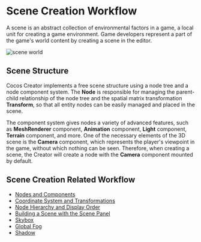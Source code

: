 # Scene Creation Workflow

A scene is an abstract collection of environmental factors in a game, a local unit for creating a game environment. Game developers represent a part of the game's world content by creating a scene in the editor.

![scene world](./scene/world01.jpg)

## Scene Structure

Cocos Creator implements a free scene structure using a node tree and a node component system. The **Node** is responsible for managing the parent-child relationship of the node tree and the spatial matrix transformation **Transform**, so that all entity nodes can be easily managed and placed in the scene.

The component system gives nodes a variety of advanced features, such as **MeshRenderer** component, **Animation** component, **Light** component, **Terrain** component, and more. One of the necessary elements of the 3D scene is the **Camera** component, which represents the player's viewpoint in the game, without which nothing can be seen. Therefore, when creating a scene, the Creator will create a node with the **Camera** component mounted by default.

## Scene Creation Related Workflow

- [Nodes and Components](node-component.md)
- [Coordinate System and Transformations](coord.md)
- [Node Hierarchy and Display Order](node-tree.md)
- [Building a Scene with the Scene Panel](scene-editing.md)
- [Skybox](skybox.md)
- [Global Fog](fog.md)
- [Shadow](shadow.md)
